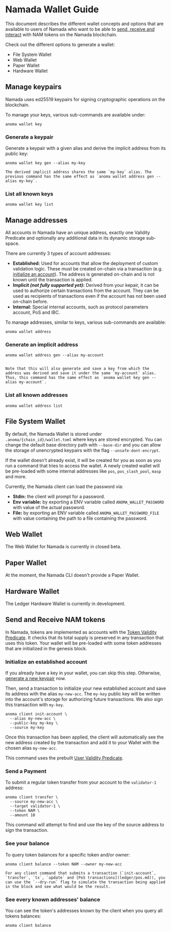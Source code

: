# Namada Wallet Guide

This document describes the different wallet concepts and options that are available to users of Namada who want to be able to [send, receive and interact](#send-and-receive-nam-tokens) with NAM tokens on the Namada blockchain.

Check out the different options to generate a wallet:
- File System Wallet
- Web Wallet
- Paper Wallet
- Hardware Wallet

## Manage keypairs

Namada uses ed25519 keypairs for signing cryptographic operations on the blockchain.

To manage your keys, various sub-commands are available under:

```shell
anoma wallet key
```

### Generate a keypair

Generate a keypair with a given alias and derive the implicit address from its public key:

```shell
anoma wallet key gen --alias my-key
```

```admonish note
The derived implicit address shares the same `my-key` alias. The previous command has the same effect as `anoma wallet address gen --alias my-key`.
```

### List all known keys

```shell
anoma wallet key list
```

## Manage addresses

All accounts in Namada have an unique address, exactly one Validity Predicate and optionally any additional data in its dynamic storage sub-space.

There are currently 3 types of account addresses:

- **Established:** Used for accounts that allow the deployment of custom validation logic. These must be created on-chain via a transaction (e.g. [initialize an account](#initialize-an-established-account)). The address is generated on-chain and is not known until the transaction is applied.
- **Implicit *(not fully supported yet)*:** Derived from your kepair, it can be used to authorize certain transactions from the account. They can be used as recipients of transactions even if the account has not been used on-chain before.
- **Internal:** Special internal accounts, such as protocol parameters account, PoS and IBC.

To manage addresses, similar to keys, various sub-commands are available:

```shell
anoma wallet address
```

### Generate an implicit address

```shell
anoma wallet address gen --alias my-account
```

```admonish note

Note that this will also generate and save a key from which the address was derived and save it under the same `my-account` alias. Thus, this command has the same effect as `anoma wallet key gen --alias my-account`.
```

### List all known addresses

```shell
anoma wallet address list
```

## File System Wallet

By default, the Namada Wallet is stored under `.anoma/{chain_id}/wallet.toml` where keys are stored encrypted. You can change the default base directory path with `--base-dir` and you can allow the storage of unencrypted keypairs with the flag `--unsafe-dont-encrypt`. 

If the wallet doesn't already exist, it will be created for you as soon as you run a command that tries to access the wallet. A newly created wallet will be pre-loaded with some internal addresses like `pos`, `pos_slash_pool`, `masp` and more. 

Currently, the Namada client can load the password via:

- **Stdin:** the client will prompt for a password.
- **Env variable:** by exporting a ENV variable called `ANOMA_WALLET_PASSWORD` with value of the actual password.
- **File:** by exporting an ENV variable called `ANOMA_WALLET_PASSWORD_FILE` with value containing the path to a file containing the password.

## Web Wallet

The Web Wallet for Namada is currently in closed beta. 

## Paper Wallet

At the moment, the Namada CLI doesn't provide a Paper Wallet.

## Hardware Wallet

The Ledger Hardware Wallet is currently in development.

## Send and Receive NAM tokens

In Namada, tokens are implemented as accounts with the [Token Validity Predicate](https://github.com/anoma/namada/blob/namada/wasm/wasm_source/src/vp_token.rs). It checks that its total supply is preserved in any transaction that uses this token. Your wallet will be pre-loaded with some token addresses that are initialized in the genesis block.

### Initialize an established account

If you already have a key in your wallet, you can skip this step. Otherwise, [generate a new keypair](#generate-a-keypair) now.

Then, send a transaction to initialize your new established account and save its address with the alias `my-new-acc`. The `my-key` public key will be written into the account's storage for authorizing future transactions. We also sign this transaction with `my-key`.

```shell
anoma client init-account \
  --alias my-new-acc \
  --public-key my-key \
  --source my-key
```

Once this transaction has been applied, the client will automatically see the new address created by the transaction and add it to your Wallet with the chosen alias `my-new-acc`.

This command uses the prebuilt [User Validity Predicate](https://github.com/anoma/namada/blob/namada/wasm/wasm_source/src/vp_user.rs).

### Send a Payment


To submit a regular token transfer from your account to the `validator-1` address:

```shell
anoma client transfer \
  --source my-new-acc \
  --target validator-1 \
  --token NAM \
  --amount 10
```

This command will attempt to find and use the key of the source address to sign the transaction.

### See your balance

To query token balances for a specific token and/or owner:

```shell
anoma client balance --token NAM --owner my-new-acc
```

```admonish note
For any client command that submits a transaction (`init-account`, `transfer`, `tx`, `update` and [PoS transactions](ledger/pos.md)), you can use the `--dry-run` flag to simulate the transaction being applied in the block and see what would be the result.

```

### See every known addresses' balance
You can see the token's addresses known by the client when you query all tokens balances:

```shell
anoma client balance
```


